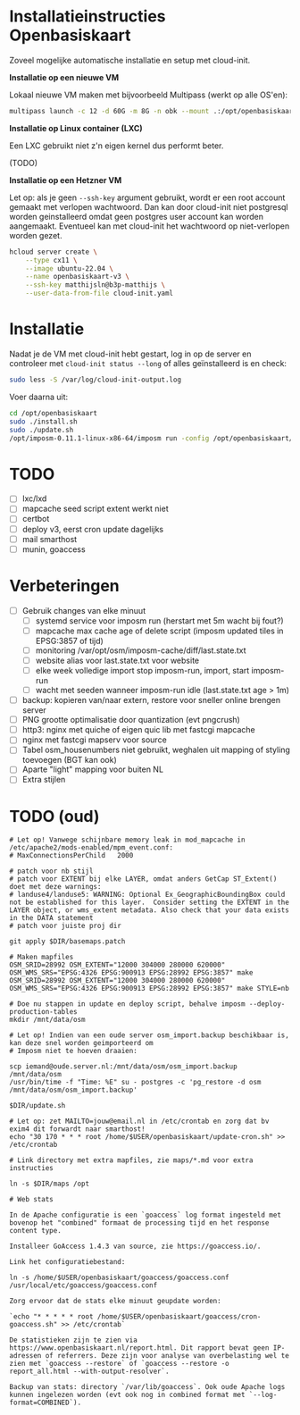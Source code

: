 Installatieinstructies Openbasiskaart
=====================================

Zoveel mogelijke automatische installatie en setup met cloud-init.

**Installatie op een nieuwe VM**

Lokaal nieuwe VM maken met bijvoorbeeld Multipass (werkt op alle OS'en):

```bash
multipass launch -c 12 -d 60G -m 8G -n obk --mount .:/opt/openbasiskaart --cloud-init cloud-init.yaml 22.04
```

**Installatie op Linux container (LXC)**

Een LXC gebruikt niet z'n eigen kernel dus performt beter.

(TODO)

**Installatie op een Hetzner VM**

Let op: als je geen `--ssh-key` argument gebruikt, wordt er een root account gemaakt met verlopen wachtwoord. Dan kan
door cloud-init niet postgresql worden geinstalleerd omdat geen postgres user account kan worden aangemaakt. Eventueel
kan met cloud-init het wachtwoord op niet-verlopen worden gezet.

```bash
hcloud server create \
    --type cx11 \
    --image ubuntu-22.04 \
    --name openbasiskaart-v3 \
    --ssh-key matthijsln@b3p-matthijs \
    --user-data-from-file cloud-init.yaml
```

Installatie
===========

Nadat je de VM met cloud-init hebt gestart, log in op de server en controleer met `cloud-init status --long` of alles 
ge&iuml;nstalleerd is en check:

```bash
sudo less -S /var/log/cloud-init-output.log
````

Voer daarna uit:
```bash
cd /opt/openbasiskaart
sudo ./install.sh
sudo ./update.sh
/opt/imposm-0.11.1-linux-x86-64/imposm run -config /opt/openbasiskaart/imposm/config.json
```

TODO
====

- [ ] lxc/lxd
- [ ] mapcache seed script extent werkt niet
- [ ] certbot
- [ ] deploy v3, eerst cron update dagelijks
- [ ] mail smarthost
- [ ] munin, goaccess

Verbeteringen
=============

- [ ] Gebruik changes van elke minuut
  - [ ] systemd service voor imposm run (herstart met 5m wacht bij fout?)
  - [ ] mapcache max cache age of delete script (imposm updated tiles in EPSG:3857 of tijd)
  - [ ] monitoring /var/opt/osm/imposm-cache/diff/last.state.txt
  - [ ] website alias voor last.state.txt voor website
  - [ ] elke week volledige import stop imposm-run, import, start imposm-run
  - [ ] wacht met seeden wanneer imposm-run idle (last.state.txt age > 1m)
- [ ] backup: kopieren van/naar extern, restore voor sneller online brengen server
- [ ] PNG grootte optimalisatie door quantization (evt pngcrush)
- [ ] http3: nginx met quiche of eigen quic lib met fastcgi mapcache
- [ ] nginx met fastcgi mapserv voor source
- [ ] Tabel osm_housenumbers niet gebruikt, weghalen uit mapping of styling toevoegen (BGT kan ook)
- [ ] Aparte "light" mapping voor buiten NL
- [ ] Extra stijlen

TODO (oud)
==========
```
# Let op! Vanwege schijnbare memory leak in mod_mapcache in /etc/apache2/mods-enabled/mpm_event.conf:
# MaxConnectionsPerChild   2000
```

```
# patch voor nb stijl
# patch voor EXTENT bij elke LAYER, omdat anders GetCap ST_Extent() doet met deze warnings:
# landuse4/landuse5: WARNING: Optional Ex_GeographicBoundingBox could not be established for this layer.  Consider setting the EXTENT in the LAYER object, or wms_extent metadata. Also check that your data exists in the DATA statement
# patch voor juiste proj dir

git apply $DIR/basemaps.patch

# Maken mapfiles
OSM_SRID=28992 OSM_EXTENT="12000 304000 280000 620000" OSM_WMS_SRS="EPSG:4326 EPSG:900913 EPSG:28992 EPSG:3857" make
OSM_SRID=28992 OSM_EXTENT="12000 304000 280000 620000" OSM_WMS_SRS="EPSG:4326 EPSG:900913 EPSG:28992 EPSG:3857" make STYLE=nb

# Doe nu stappen in update en deploy script, behalve imposm --deploy-production-tables
mkdir /mnt/data/osm

# Let op! Indien van een oude server osm_import.backup beschikbaar is, kan deze snel worden geimporteerd om
# Imposm niet te hoeven draaien:

scp iemand@oude.server.nl:/mnt/data/osm/osm_import.backup /mnt/data/osm
/usr/bin/time -f "Time: %E" su - postgres -c 'pg_restore -d osm /mnt/data/osm/osm_import.backup'

$DIR/update.sh

# Let op: zet MAILTO=jouw@email.nl in /etc/crontab en zorg dat bv exim4 dit forwardt naar smarthost!
echo "30 170 * * * root /home/$USER/openbasiskaart/update-cron.sh" >> /etc/crontab

# Link directory met extra mapfiles, zie maps/*.md voor extra instructies

ln -s $DIR/maps /opt

# Web stats

In de Apache configuratie is een `goaccess` log format ingesteld met bovenop het "combined" formaat de processing tijd en het response content type.

Installeer GoAccess 1.4.3 van source, zie https://goaccess.io/.

Link het configuratiebestand:

ln -s /home/$USER/openbasiskaart/goaccess/goaccess.conf /usr/local/etc/goaccess/goaccess.conf

Zorg ervoor dat de stats elke minuut geupdate worden:

`echo "* * * * * root /home/$USER/openbasiskaart/goaccess/cron-goaccess.sh" >> /etc/crontab`

De statistieken zijn te zien via https://www.openbasiskaart.nl/report.html. Dit rapport bevat geen IP-adressen of referrers. Deze zijn voor analyse van overbelasting wel te zien met `goaccess --restore` of `goaccess --restore -o report_all.html --with-output-resolver`.

Backup van stats: directory `/var/lib/goaccess`. Ook oude Apache logs kunnen ingelezen worden (evt ook nog in combined format met `--log-format=COMBINED`).


